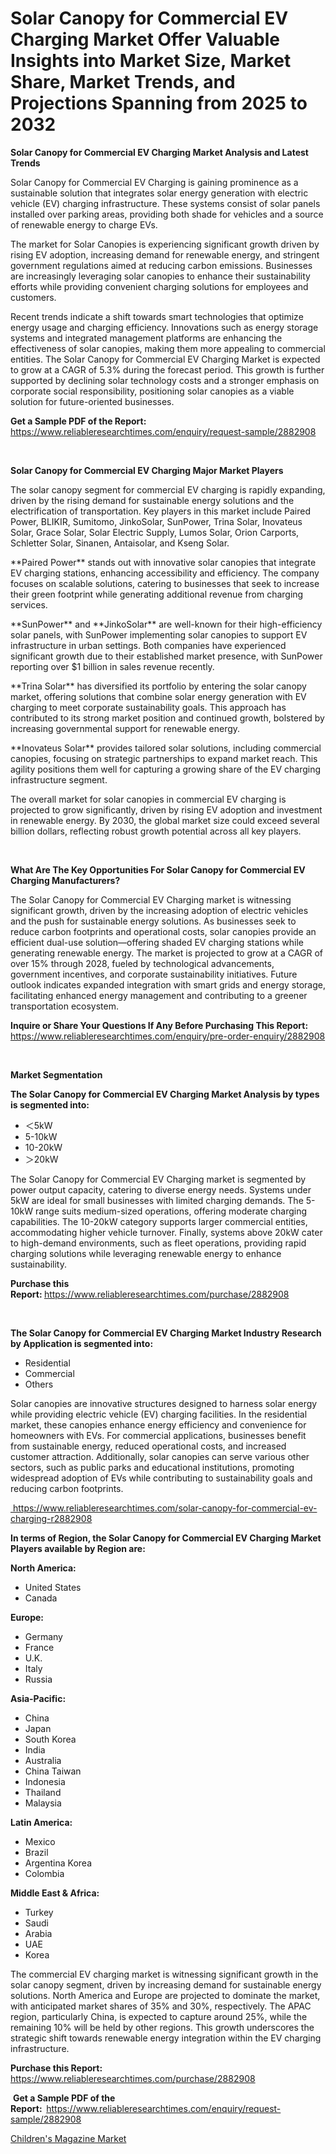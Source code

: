 <p><h1>Solar Canopy for Commercial EV Charging Market Offer Valuable Insights into Market Size, Market Share, Market Trends, and Projections Spanning from 2025 to 2032</h1></p><p><strong>Solar Canopy for Commercial EV Charging Market Analysis and Latest Trends</strong></p>
<p><p>Solar Canopy for Commercial EV Charging is gaining prominence as a sustainable solution that integrates solar energy generation with electric vehicle (EV) charging infrastructure. These systems consist of solar panels installed over parking areas, providing both shade for vehicles and a source of renewable energy to charge EVs. </p><p>The market for Solar Canopies is experiencing significant growth driven by rising EV adoption, increasing demand for renewable energy, and stringent government regulations aimed at reducing carbon emissions. Businesses are increasingly leveraging solar canopies to enhance their sustainability efforts while providing convenient charging solutions for employees and customers. </p><p>Recent trends indicate a shift towards smart technologies that optimize energy usage and charging efficiency. Innovations such as energy storage systems and integrated management platforms are enhancing the effectiveness of solar canopies, making them more appealing to commercial entities. The Solar Canopy for Commercial EV Charging Market is expected to grow at a CAGR of 5.3% during the forecast period. This growth is further supported by declining solar technology costs and a stronger emphasis on corporate social responsibility, positioning solar canopies as a viable solution for future-oriented businesses.</p></p>
<p><strong>Get a Sample PDF of the Report:&nbsp;</strong> <a href="https://www.reliableresearchtimes.com/enquiry/request-sample/2882908?utm_campaign=2624&utm_medium=2&utm_source=Github&utm_content=ia&utm_term=13032025&utm_id=solar-canopy-for-commercial-ev-charging">https://www.reliableresearchtimes.com/enquiry/request-sample/2882908</a></p>
<p>&nbsp;</p>
<p><strong>Solar Canopy for Commercial EV Charging Major Market Players</strong></p>
<p><p>The solar canopy segment for commercial EV charging is rapidly expanding, driven by the rising demand for sustainable energy solutions and the electrification of transportation. Key players in this market include Paired Power, BLIKIR, Sumitomo, JinkoSolar, SunPower, Trina Solar, Inovateus Solar, Grace Solar, Solar Electric Supply, Lumos Solar, Orion Carports, Schletter Solar, Sinanen, Antaisolar, and Kseng Solar.</p><p>**Paired Power** stands out with innovative solar canopies that integrate EV charging stations, enhancing accessibility and efficiency. The company focuses on scalable solutions, catering to businesses that seek to increase their green footprint while generating additional revenue from charging services.</p><p>**SunPower** and **JinkoSolar** are well-known for their high-efficiency solar panels, with SunPower implementing solar canopies to support EV infrastructure in urban settings. Both companies have experienced significant growth due to their established market presence, with SunPower reporting over $1 billion in sales revenue recently.</p><p>**Trina Solar** has diversified its portfolio by entering the solar canopy market, offering solutions that combine solar energy generation with EV charging to meet corporate sustainability goals. This approach has contributed to its strong market position and continued growth, bolstered by increasing governmental support for renewable energy.</p><p>**Inovateus Solar** provides tailored solar solutions, including commercial canopies, focusing on strategic partnerships to expand market reach. This agility positions them well for capturing a growing share of the EV charging infrastructure segment.</p><p>The overall market for solar canopies in commercial EV charging is projected to grow significantly, driven by rising EV adoption and investment in renewable energy. By 2030, the global market size could exceed several billion dollars, reflecting robust growth potential across all key players.</p></p>
<p>&nbsp;</p>
<p><strong>What Are The Key Opportunities For Solar Canopy for Commercial EV Charging Manufacturers?</strong></p>
<p><p>The Solar Canopy for Commercial EV Charging market is witnessing significant growth, driven by the increasing adoption of electric vehicles and the push for sustainable energy solutions. As businesses seek to reduce carbon footprints and operational costs, solar canopies provide an efficient dual-use solution—offering shaded EV charging stations while generating renewable energy. The market is projected to grow at a CAGR of over 15% through 2028, fueled by technological advancements, government incentives, and corporate sustainability initiatives. Future outlook indicates expanded integration with smart grids and energy storage, facilitating enhanced energy management and contributing to a greener transportation ecosystem.</p></p>
<p><strong>Inquire or Share Your Questions If Any Before Purchasing This Report:</strong> <a href="https://www.reliableresearchtimes.com/enquiry/pre-order-enquiry/2882908?utm_campaign=2624&utm_medium=2&utm_source=Github&utm_content=ia&utm_term=13032025&utm_id=solar-canopy-for-commercial-ev-charging">https://www.reliableresearchtimes.com/enquiry/pre-order-enquiry/2882908</a></p>
<p>&nbsp;</p>
<p><strong>Market Segmentation</strong></p>
<p><strong>The Solar Canopy for Commercial EV Charging Market Analysis by types is segmented into:</strong></p>
<p><ul><li>＜5kW</li><li>5-10kW</li><li>10-20kW</li><li>＞20kW</li></ul></p>
<p><p>The Solar Canopy for Commercial EV Charging market is segmented by power output capacity, catering to diverse energy needs. Systems under 5kW are ideal for small businesses with limited charging demands. The 5-10kW range suits medium-sized operations, offering moderate charging capabilities. The 10-20kW category supports larger commercial entities, accommodating higher vehicle turnover. Finally, systems above 20kW cater to high-demand environments, such as fleet operations, providing rapid charging solutions while leveraging renewable energy to enhance sustainability.</p></p>
<p><strong>Purchase this Report:&nbsp;</strong><a href="https://www.reliableresearchtimes.com/purchase/2882908?utm_campaign=2624&utm_medium=2&utm_source=Github&utm_content=ia&utm_term=13032025&utm_id=solar-canopy-for-commercial-ev-charging">https://www.reliableresearchtimes.com/purchase/2882908</a></p>
<p>&nbsp;</p>
<p><strong>The Solar Canopy for Commercial EV Charging Market Industry Research by Application is segmented into:</strong></p>
<p><ul><li>Residential</li><li>Commercial</li><li>Others</li></ul></p>
<p><p>Solar canopies are innovative structures designed to harness solar energy while providing electric vehicle (EV) charging facilities. In the residential market, these canopies enhance energy efficiency and convenience for homeowners with EVs. For commercial applications, businesses benefit from sustainable energy, reduced operational costs, and increased customer attraction. Additionally, solar canopies can serve various other sectors, such as public parks and educational institutions, promoting widespread adoption of EVs while contributing to sustainability goals and reducing carbon footprints.</p></p>
<p><a href="https://www.reliableresearchtimes.com/solar-canopy-for-commercial-ev-charging-r2882908?utm_campaign=2624&utm_medium=2&utm_source=Github&utm_content=ia&utm_term=13032025&utm_id=solar-canopy-for-commercial-ev-charging">&nbsp;https://www.reliableresearchtimes.com/solar-canopy-for-commercial-ev-charging-r2882908</a></p>
<p><strong>In terms of Region, the Solar Canopy for Commercial EV Charging Market Players available by Region are:</strong></p>
<p>
    <p> <strong> North America: </strong>
        <ul>
            <li>United States</li>
            <li>Canada</li>
        </ul>
        </p> 
    <p> <strong> Europe: </strong>
        <ul>
            <li>Germany</li>
            <li>France</li>
            <li>U.K.</li>
            <li>Italy</li>
            <li>Russia</li>
        </ul>
        </p> 
    <p> <strong> Asia-Pacific: </strong>
        <ul>
            <li>China</li>
            <li>Japan</li>
            <li>South Korea</li>
            <li>India</li>
            <li>Australia</li>
            <li>China Taiwan</li>
            <li>Indonesia</li>
            <li>Thailand</li>
            <li>Malaysia</li>
        </ul>
        </p> 
    <p> <strong> Latin America: </strong>
        <ul>
            <li>Mexico</li>
            <li>Brazil</li>
            <li>Argentina Korea</li>
            <li>Colombia</li>
        </ul>
        </p> 
    <p> <strong> Middle East & Africa: </strong>
        <ul>
            <li>Turkey</li>
            <li>Saudi</li>
            <li>Arabia</li>
            <li>UAE</li>
            <li>Korea</li>
        </ul>
    </p>
    </p>
<p><p>The commercial EV charging market is witnessing significant growth in the solar canopy segment, driven by increasing demand for sustainable energy solutions. North America and Europe are projected to dominate the market, with anticipated market shares of 35% and 30%, respectively. The APAC region, particularly China, is expected to capture around 25%, while the remaining 10% will be held by other regions. This growth underscores the strategic shift towards renewable energy integration within the EV charging infrastructure.</p></p>
<p><strong>Purchase this Report: </strong><a href="https://www.reliableresearchtimes.com/purchase/2882908?utm_campaign=2624&utm_medium=2&utm_source=Github&utm_content=ia&utm_term=13032025&utm_id=solar-canopy-for-commercial-ev-charging">https://www.reliableresearchtimes.com/purchase/2882908</a></p>
<p>&nbsp;<strong>Get a Sample PDF of the Report:&nbsp;&nbsp;</strong><a href="https://www.reliableresearchtimes.com/enquiry/request-sample/2882908?utm_campaign=2624&utm_medium=2&utm_source=Github&utm_content=ia&utm_term=13032025&utm_id=solar-canopy-for-commercial-ev-charging">https://www.reliableresearchtimes.com/enquiry/request-sample/2882908</a></p>
<p><strong></strong></p>
<p><p><a href="https://github.com/kathiestrine5ty/Market-Research-Report-List-1/blob/main/childrens-magazine-market.md?utm_campaign=2624&utm_medium=2&utm_source=Github&utm_content=ia&utm_term=13032025&utm_id=solar-canopy-for-commercial-ev-charging">Children's Magazine Market</a></p></p>